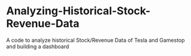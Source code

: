 # Analyzing-Historical-Stock-Revenue-Data
A code to analyze historical Stock/Revenue Data of Tesla and Gamestop and building a dashboard
